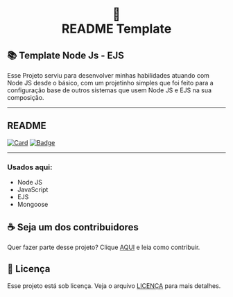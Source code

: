 <h1 align="center">
📄<br>README Template
</h1>

## 📚 Template Node Js - EJS
Esse Projeto serviu para desenvolver minhas habilidades atuando com Node JS desde o básico, com um projetinho simples que foi feito para a configuração base de outros sistemas que usem Node JS e EJS na sua composição. 

---


## README

[![Card](https://img.shields.io/badge/cards%20estrelas%20-%23323330.svg?&style=for-the-badge&logo=cards%20estrelas&logoColor=black&color=FFB800)](https://github.com/amandaduuaarte/Boilrplate-Node-Ejs/blob/main/cards-stats/cards-stats.md)
[![Badge](https://img.shields.io/badge/badges%20-%23323330.svg?&style=for-the-badge&logo=badges&logoColor=black&color=006DEC)](https://github.com/amandaduuaarte/Boilrplate-Node-Ejs/blob/main/badges/badges.md)

---

### Usados aqui: 

* Node JS
* JavaScript
* EJS 
* Mongoose

## ☕ Seja um dos contribuidores

Quer fazer parte desse projeto? Clique [AQUI](CONTRIBUTING.md) e leia como contribuir.<br>

## 🍜 Licença

Esse projeto está sob licença. Veja o arquivo [LICENÇA](LICENSE.md) para mais detalhes.<br>
